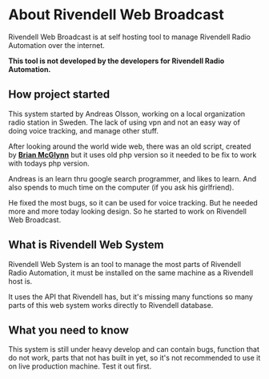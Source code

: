 # About Rivendell Web Broadcast

Rivendell Web Broadcast is at self hosting tool to manage Rivendell Radio Automation over the internet.

**This tool is not developed by the developers for Rivendell Radio Automation.**

## How project started

This system started by Andreas Olsson, working on a local organization radio station in Sweden. The lack of using vpn and not an easy way of doing voice tracking, and manage other stuff.

After looking around the world wide web, there was an old script, created by **[Brian McGlynn](https://github.com/bpm1992/rivendell/tree/rdweb/web/rdphp)** but it uses old php version so it needed to be fix to work with todays php version.

Andreas is an learn thru google search programmer, and likes to learn. And also spends to much time on the computer (if you ask his girlfriend).

He fixed the most bugs, so it can be used for voice tracking. But he needed more and more today looking design. So he started to work on Rivendell Web Broadcast.

## What is Rivendell Web System

Rivendell Web System is an tool to manage the most parts of Rivendell Radio Automation, it must be installed on the same machine as a Rivendell host is.

It uses the API that Rivendell has, but it's missing many functions so many parts of this web system works directly to Rivendell database.

## What you need to know

This system is still under heavy develop and can contain bugs, function that do not work, parts that not has built in yet, so it's not recommended to use it on live production machine. Test it out first.



